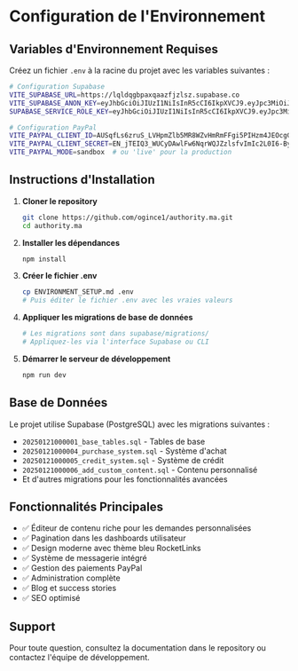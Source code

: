 # Configuration de l'Environnement

## Variables d'Environnement Requises

Créez un fichier `.env` à la racine du projet avec les variables suivantes :

```bash
# Configuration Supabase
VITE_SUPABASE_URL=https://lqldqgbpaxqaazfjzlsz.supabase.co
VITE_SUPABASE_ANON_KEY=eyJhbGciOiJIUzI1NiIsInR5cCI6IkpXVCJ9.eyJpc3MiOiJzdXBhYmFzZSIsInJlZiI6ImxxbGRxZ2JwYXhxYWF6Zmp6bHN6Iiwicm9sZSI6ImFub24iLCJpYXQiOjE3NTM1NjQxOTEsImV4cCI6MjA2OTE0MDE5MX0.b3c4OMwKQwNgFBQSS-oGXsWzsdXY1NPnEcxXQUz7HLI
SUPABASE_SERVICE_ROLE_KEY=eyJhbGciOiJIUzI1NiIsInR5cCI6IkpXVCJ9.eyJpc3MiOiJzdXBhYmFzZSIsInJlZiI6ImxxbGRxZ2JwYXhxYWF6Zmp6bHN6Iiwicm9sZSI6InNlcnZpY2Vfcm9sZSIsImlhdCI6MTc1MzU2NDE5MSwiZXhwIjoyMDY5MTQwMTkxfQ.rVOMDNv6DVaAq3202AcAacXaM2-hGqppyeI617eWieI

# Configuration PayPal
VITE_PAYPAL_CLIENT_ID=AUSqfLs6zruS_LVHpmZlb5MR8WZvHmRmFFgi5PIHzm4JEOcgGVa3w5PwTYBbCq7jwdR1DKe0sLf19Tm6
VITE_PAYPAL_CLIENT_SECRET=EN_jTEIQ3_WUCyDAwlFw6NqrWQJZzlsfvImIc2L0I6-ByCfOHP9_cji5A0QdcmmNKfo0WA_Yia2pbSzx
VITE_PAYPAL_MODE=sandbox  # ou 'live' pour la production
```

## Instructions d'Installation

1. **Cloner le repository**
   ```bash
   git clone https://github.com/ogince1/authority.ma.git
   cd authority.ma
   ```

2. **Installer les dépendances**
   ```bash
   npm install
   ```

3. **Créer le fichier .env**
   ```bash
   cp ENVIRONMENT_SETUP.md .env
   # Puis éditer le fichier .env avec les vraies valeurs
   ```

4. **Appliquer les migrations de base de données**
   ```bash
   # Les migrations sont dans supabase/migrations/
   # Appliquez-les via l'interface Supabase ou CLI
   ```

5. **Démarrer le serveur de développement**
   ```bash
   npm run dev
   ```

## Base de Données

Le projet utilise Supabase (PostgreSQL) avec les migrations suivantes :
- `20250121000001_base_tables.sql` - Tables de base
- `20250121000004_purchase_system.sql` - Système d'achat
- `20250121000005_credit_system.sql` - Système de crédit
- `20250121000006_add_custom_content.sql` - Contenu personnalisé
- Et d'autres migrations pour les fonctionnalités avancées

## Fonctionnalités Principales

- ✅ Éditeur de contenu riche pour les demandes personnalisées
- ✅ Pagination dans les dashboards utilisateur
- ✅ Design moderne avec thème bleu RocketLinks
- ✅ Système de messagerie intégré
- ✅ Gestion des paiements PayPal
- ✅ Administration complète
- ✅ Blog et success stories
- ✅ SEO optimisé

## Support

Pour toute question, consultez la documentation dans le repository ou contactez l'équipe de développement.